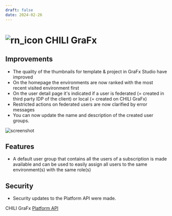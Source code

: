 ```yaml
---
draft: false
date: 2024-02-26
---
```


# ![rn_icon](https://chilipublishdocs.imgix.net/logos/CHILI_LOGOS_OK-04.svg) CHILI GraFx


<!-- more -->

## Improvements

- The quality of the thumbnails for template & project in GraFx Studio have improved
- On the homepage the environments are now ranked with the most recent visited environment first
- On the user detail page it's indicated if a user is federated (= created in third party IDP of the client) or local (= created on CHILI GraFx)
- Restricted actions on federated users are now clarified by error messages
- You can now update the name and description of the created user groups.

![screenshot](/release-notes/releasenotesassets/updatename.png)

## Features

- A default user group that contains all the users of a subscription is made available and can be used to easily assign all users to the same environment(s) with the same role(s)

## Security

- Security updates to the Platform API were made.

CHILI GraFx [Platform API](https://api.chiligrafx.com/swagger/index.html)
  
